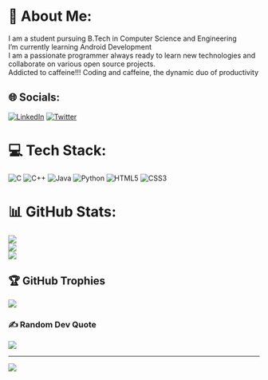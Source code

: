 # 💫 About Me:
I am a student pursuing B.Tech in Computer Science and Engineering<br>I’m currently learning Android Development<br>I am a passionate programmer always ready to learn new technologies and collaborate on various open source projects.<br>Addicted to caffeine!!! Coding and caffeine, the dynamic duo of productivity<br>


## 🌐 Socials:
[![LinkedIn](https://img.shields.io/badge/LinkedIn-%230077B5.svg?logo=linkedin&logoColor=white)](https://linkedin.com/in/disha-baghel-624752229) [![Twitter](https://img.shields.io/badge/Twitter-%231DA1F2.svg?logo=Twitter&logoColor=white)](https://twitter.com/dishabaghel16) 

# 💻 Tech Stack:
![C](https://img.shields.io/badge/c-%2300599C.svg?style=plastic&logo=c&logoColor=white) ![C++](https://img.shields.io/badge/c++-%2300599C.svg?style=plastic&logo=c%2B%2B&logoColor=white) ![Java](https://img.shields.io/badge/java-%23ED8B00.svg?style=plastic&logo=java&logoColor=white) ![Python](https://img.shields.io/badge/python-3670A0?style=plastic&logo=python&logoColor=ffdd54) ![HTML5](https://img.shields.io/badge/html5-%23E34F26.svg?style=plastic&logo=html5&logoColor=white) ![CSS3](https://img.shields.io/badge/css3-%231572B6.svg?style=plastic&logo=css3&logoColor=white)
# 📊 GitHub Stats:
![](https://github-readme-stats.vercel.app/api?username=Disha-Baghel&theme=dark&hide_border=false&include_all_commits=true&count_private=true)<br/>
![](https://github-readme-streak-stats.herokuapp.com/?user=Disha-Baghel&theme=dark&hide_border=false)<br/>
![](https://github-readme-stats.vercel.app/api/top-langs/?username=Disha-Baghel&theme=dark&hide_border=false&include_all_commits=true&count_private=true&layout=compact)

## 🏆 GitHub Trophies
![](https://github-profile-trophy.vercel.app/?username=Disha-Baghel&theme=radical&no-frame=false&no-bg=true&margin-w=4)

### ✍️ Random Dev Quote
![](https://quotes-github-readme.vercel.app/api?type=horizontal&theme=radical)

---
[![](https://visitcount.itsvg.in/api?id=Disha-Baghel&icon=0&color=0)](https://visitcount.itsvg.in)

<!-- Proudly created with GPRM ( https://gprm.itsvg.in ) -->
